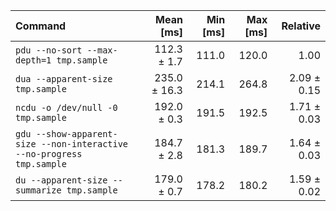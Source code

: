 | Command | Mean [ms] | Min [ms] | Max [ms] | Relative |
|:---|---:|---:|---:|---:|
| `pdu --no-sort --max-depth=1 tmp.sample` | 112.3 ± 1.7 | 111.0 | 120.0 | 1.00 |
| `dua --apparent-size tmp.sample` | 235.0 ± 16.3 | 214.1 | 264.8 | 2.09 ± 0.15 |
| `ncdu -o /dev/null -0 tmp.sample` | 192.0 ± 0.3 | 191.5 | 192.5 | 1.71 ± 0.03 |
| `gdu --show-apparent-size --non-interactive --no-progress tmp.sample` | 184.7 ± 2.8 | 181.3 | 189.7 | 1.64 ± 0.03 |
| `du --apparent-size --summarize tmp.sample` | 179.0 ± 0.7 | 178.2 | 180.2 | 1.59 ± 0.02 |
